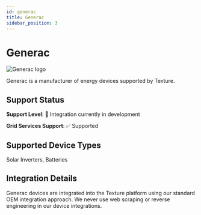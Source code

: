 ```yaml
---
id: generac
title: Generac
sidebar_position: 3
---
```


# Generac

<div style={{ textAlign: 'center', margin: '20px 0' }}>
  <img 
    src="https://device.cms.texture.energy/logo/Generac%20Vector%20Icon.svg" 
    alt="Generac logo" 
    style={{ maxWidth: '200px', maxHeight: '150px' }}
  />
</div>

Generac is a manufacturer of energy devices supported by Texture.



## Support Status

**Support Level**: 🔨 Integration currently in development

**Grid Services Support**: ✅ Supported

## Supported Device Types

Solar Inverters, Batteries

## Integration Details

Generac devices are integrated into the Texture platform using our standard OEM integration approach. We never use web scraping or reverse engineering in our device integrations.




